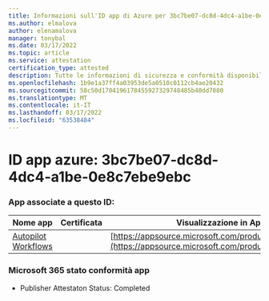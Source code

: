 ```yaml
---
title: Informazioni sull'ID app di Azure per 3bc7be07-dc8d-4dc4-a1be-0e8c7ebe9ebc
ms.author: elmalova
author: elenamalova
manager: tonybal
ms.date: 03/17/2022
ms.topic: article
ms.service: attestation
certification_type: attested
description: Tutte le informazioni di sicurezza e conformità disponibili per 3bc7be07-dc8d-4dc4-a1be-0e8c7ebe9ebc.
ms.openlocfilehash: 1b9e1a37ff4a03953de5a0510c0112cb4ae20432
ms.sourcegitcommit: 58c50d1704196178455927329748485b40dd7880
ms.translationtype: MT
ms.contentlocale: it-IT
ms.lasthandoff: 03/17/2022
ms.locfileid: "63538484"
---
```

# <a name="azure-app-id-3bc7be07-dc8d-4dc4-a1be-0e8c7ebe9ebc"></a>ID app azure: 3bc7be07-dc8d-4dc4-a1be-0e8c7ebe9ebc


### <a name="apps-associated-with-this-id"></a>App associate a questo ID:
| **Nome app** | **Certificata** | **Visualizzazione in AppSource** |
|--------------|---------------|-----------------------|
| [Autopilot Workflows](../forward/WA200003745.md) |  | [https://appsource.microsoft.com/product/office/WA200003745](https://appsource.microsoft.com/product/office/WA200003745) |

### <a name="microsoft-365-app-compliance-status"></a>Microsoft 365 stato conformità app
- Publisher Attestaton Status: Completed
